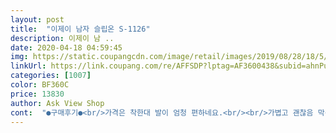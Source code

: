 ```yaml
---
layout: post 
title:  "이제이 남자 슬립온 S-1126" 
description: 이제이 남 ..
date: 2020-04-18 04:59:45 
img: https://static.coupangcdn.com/image/retail/images/2019/08/28/18/5/370f1365-83e7-49f0-ab1e-f56034b14c78.jpg 
linkUrl: https://link.coupang.com/re/AFFSDP?lptag=AF3600438&subid=ahnPublicAsk&pageKey=290558974&itemId=919503913&vendorItemId=5290415288&traceid=V0-113-11379943b11ef7a5 
categories: [1007] 
color: BF360C 
price: 13830 
author: Ask View Shop 
cont:  "●구매후기●<br/>가격은 착한대 발이 엄청 편하네요.<br/><br/>가볍고 괜찮음 막신고 다니려고 샀는데 딱 기대한만큼^^ 가성비 굿<br/>가볍고 스타일좋고 젤좋은건 가격<br/>그게 좀 아쉬워요 ㅜㅜ<br/>다만 정말 사이즈가 크게 나왔다는점 265신어서 260 시켰는데 그래도 커서 밑창깔았어요... <br/><br/>발 볼이 크신분들은 원래 사이즈로 구매하셔도 될거 같아요 ㅎ<br/>크게 기대안하고 구매했는데 완전 만족합니다ㅎ<br/>" 
---
```

